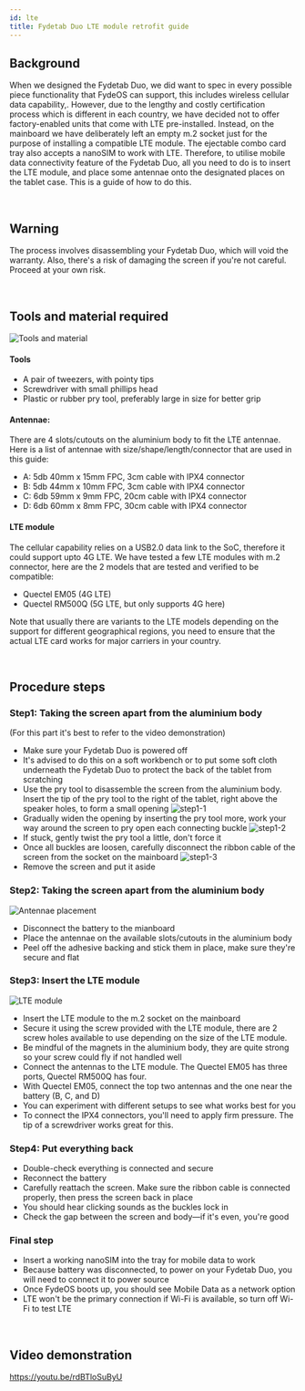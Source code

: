 ```yaml
---
id: lte
title: Fydetab Duo LTE module retrofit guide
---
```



## Background
When we designed the Fydetab Duo, we did want to spec in every possible piece functionality that FydeOS can support, this includes wireless cellular data capability,. However, due to the lengthy and costly certification process which is different in each country, we have decided not to offer factory-enabled units that come with LTE pre-installed. Instead, on the mainboard we have deliberately left an empty m.2 socket just for the purpose of installing a compatible LTE module. The ejectable combo card tray also accepts a nanoSIM to work with LTE. Therefore, to utilise mobile data connectivity feature of the Fydetab Duo, all you need to do is to insert the LTE module, and place some antennae onto the designated places on the tablet case. This is a guide of how to do this.

<br>

## Warning
The process involves disassembling your Fydetab Duo, which will void the warranty. Also, there's a risk of damaging the screen if you're not careful. Proceed at your own risk.

<br>

## Tools and material required

![Tools and material](/img/lte/toolsmaterial.jpg)

#### Tools
 - A pair of tweezers, with pointy tips
 - Screwdriver with small phillips head
 - Plastic or rubber pry tool, preferably large in size for better grip


#### Antennae:
There are 4 slots/cutouts on the aluminium body to fit the LTE antennae. Here is a list of antennae with size/shape/length/connector that are used in this guide:

 - A: 5db 40mm x 15mm FPC, 3cm cable with IPX4 connector
 - B: 5db 44mm x 10mm FPC, 3cm cable with IPX4 connector
 - C: 6db 59mm x 9mm FPC, 20cm cable with IPX4 connector
 - D: 6db 60mm x 8mm FPC, 30cm cable with IPX4 connector

#### LTE module
The cellular capability relies on a USB2.0 data link to the SoC, therefore it could support upto 4G LTE. We have tested a few LTE modules with m.2 connector, here are the 2 models that are tested and verified to be compatible:

 - Quectel EM05 (4G LTE)
 - Quectel RM500Q (5G LTE, but only supports 4G here)

Note that usually there are variants to the LTE models depending on the support for different geographical regions, you need to ensure that the actual LTE card works for major carriers in your country.

<br>

## Procedure steps

### Step1: Taking the screen apart from the aluminium body
(For this part it's best to refer to the video demonstration)

 - Make sure your Fydetab Duo is powered off
 - It's advised to do this on a soft workbench or to put some soft cloth underneath the Fydetab Duo to protect the back of the tablet from scratching
 - Use the pry tool to disassemble the screen from the aluminium body. Insert the tip of the pry tool to the right of the tablet, right above the speaker holes, to form a small opening
    ![step1-1](/img/lte/open1.jpg)
 - Gradually widen the opening by inserting the pry tool more, work your way around the screen to pry open each connecting buckle
    ![step1-2](/img/lte/open2.jpg)
 - If stuck, gently twist the pry tool a little, don't force it
 - Once all buckles are loosen, carefully disconnect the ribbon cable of the screen from the socket on the mainboard
    ![step1-3](/img/lte/open3.jpg)
 - Remove the screen and put it aside



### Step2: Taking the screen apart from the aluminium body

![Antennae placement](/img/lte/placement.jpg)

 - Disconnect the battery to the mianboard
 - Place the antennae on the available slots/cutouts in the aluminium body
 - Peel off the adhesive backing and stick them in place, make sure they're secure and flat


### Step3: Insert the LTE module

![LTE module](/img/lte/ltecard.jpg)

 - Insert the LTE module to the m.2 socket on the mainboard
 - Secure it using the screw provided with the LTE module, there are 2 screw holes available to use depending on the size of the LTE module.
 - Be mindful of the magnets in the aluminium body, they are quite strong so your screw could fly if not handled well
 - Connect the antennas to the LTE module. The Quectel EM05 has three ports, Quectel RM500Q has four. 
 - With Quectel EM05, connect the top two antennas and the one near the battery (B, C, and D)
 - You can experiment with different setups to see what works best for you
 - To connect the IPX4 connectors, you'll need to apply firm pressure. The tip of a screwdriver works great for this. 


### Step4: Put everything back

 - Double-check everything is connected and secure
 - Reconnect the battery
 - Carefully reattach the screen. Make sure the ribbon cable is connected properly, then press the screen back in place
 - You should hear clicking sounds as the buckles lock in
 - Check the gap between the screen and body—if it's even, you're good


### Final step

 - Insert a working nanoSIM into the tray for mobile data to work
 - Because battery was disconnected, to power on your Fydetab Duo, you will need to connect it to power source
 - Once FydeOS boots up, you should see Mobile Data as a network option
 - LTE won't be the primary connection if Wi-Fi is available, so turn off Wi-Fi to test LTE

<br>

## Video demonstration

https://youtu.be/rdBTloSuByU
